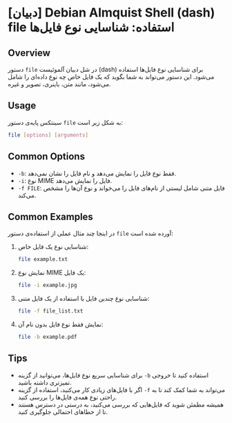# [دبیان] Debian Almquist Shell (dash) file استفاده: شناسایی نوع فایل‌ها

## Overview
دستور `file` در شل دبیان آلموئیست (dash) برای شناسایی نوع فایل‌ها استفاده می‌شود. این دستور می‌تواند به شما بگوید که یک فایل خاص چه نوع داده‌ای را شامل می‌شود، مانند متن، باینری، تصویر و غیره.

## Usage
سینتکس پایه‌ی دستور `file` به شکل زیر است:

```bash
file [options] [arguments]
```

## Common Options
- `-b`: فقط نوع فایل را نمایش می‌دهد و نام فایل را نشان نمی‌دهد.
- `-i`: نوع MIME فایل را نمایش می‌دهد.
- `-f FILE`: فایل متنی شامل لیستی از نام‌های فایل را می‌خواند و نوع آن‌ها را مشخص می‌کند.

## Common Examples
در اینجا چند مثال عملی از استفاده‌ی دستور `file` آورده شده است:

1. شناسایی نوع یک فایل خاص:
   ```bash
   file example.txt
   ```

2. نمایش نوع MIME یک فایل:
   ```bash
   file -i example.jpg
   ```

3. شناسایی نوع چندین فایل با استفاده از یک فایل متنی:
   ```bash
   file -f file_list.txt
   ```

4. نمایش فقط نوع فایل بدون نام آن:
   ```bash
   file -b example.pdf
   ```

## Tips
- برای شناسایی سریع نوع فایل‌ها، می‌توانید از گزینه `-b` استفاده کنید تا خروجی تمیزتری داشته باشید.
- اگر با فایل‌های زیادی کار می‌کنید، استفاده از گزینه `-f` می‌تواند به شما کمک کند تا به راحتی نوع همه‌ی فایل‌ها را بررسی کنید.
- همیشه مطمئن شوید که فایل‌هایی که بررسی می‌کنید، به درستی در دسترس هستند تا از خطاهای احتمالی جلوگیری کنید.